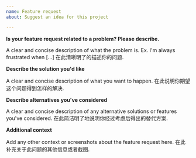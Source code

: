 ```yaml
---
name: Feature request
about: Suggest an idea for this project

---
```


**Is your feature request related to a problem? Please describe.**

A clear and concise description of what the problem is. Ex. I'm always frustrated when [...]
在此清晰明了的描述你的问题.

**Describe the solution you'd like**

A clear and concise description of what you want to happen.
在此说明你期望这个问题得到怎样的解决.

**Describe alternatives you've considered**

A clear and concise description of any alternative solutions or features you've considered.
在此简洁明了地说明你经过考虑后得出的替代方案.

**Additional context**

Add any other context or screenshots about the feature request here.
在此补充关于此问题的其他信息或者截图.
